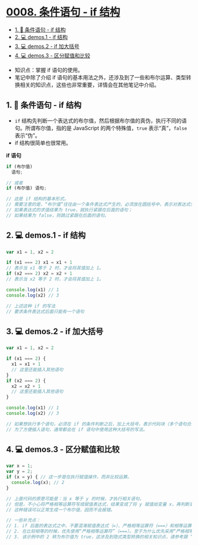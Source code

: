 # [0008. 条件语句 - if 结构](https://github.com/Tdahuyou/html-css-js/tree/main/0008.%20%E6%9D%A1%E4%BB%B6%E8%AF%AD%E5%8F%A5%20-%20if%20%E7%BB%93%E6%9E%84)


<!-- region:toc -->
- [1. 📒 条件语句 - if 结构](#1--条件语句---if-结构)
- [2. 💻 demos.1 - if 结构](#2--demos1---if-结构)
- [3. 💻 demos.2 - if 加大括号](#3--demos2---if-加大括号)
- [4. 💻 demos.3 - 区分赋值和比较](#4--demos3---区分赋值和比较)
<!-- endregion:toc -->
- 知识点：掌握 if 语句的使用。
- 笔记中除了介绍 if 语句的基本用法之外，还涉及到了一些和布尔运算、类型转换相关的知识点，这些也非常重要，详情会在其他笔记中介绍。

## 1. 📒 条件语句 - if 结构

- `if` 结构先判断一个表达式的布尔值，然后根据布尔值的真伪，执行不同的语句。所谓布尔值，指的是 JavaScript 的两个特殊值，`true` 表示“真”，`false` 表示“伪”。
- if 结构很简单也很常用。

**if 语句**

```javascript
if (布尔值)
  语句;

// 或者
if (布尔值) 语句;

// 这是 if 结构的基本形式。
// 需要注意的是，“布尔值”往往由一个条件表达式产生的，必须放在圆括号中，表示对表达式求值。
// 如果表达式的求值结果为 true，就执行紧跟在后面的语句；
// 如果结果为 false，则跳过紧跟在后面的语句。
```

## 2. 💻 demos.1 - if 结构

```javascript
var x1 = 1, x2 = 2

if (x1 === 2) x1 = x1 + 1
// 表示当 x1 等于 2 时，才会将其值加上 1。
if (x2 === 2) x2 = x2 + 1
// 表示当 x2 等于 2 时，才会将其值加上 1。

console.log(x1) // 1
console.log(x2) // 3

// 上述这种 if 的写法
// 要求条件表达式后面只能有一个语句
```
## 3. 💻 demos.2 - if 加大括号

```javascript
var x1 = 1, x2 = 2

if (x1 === 2) {
  x1 = x1 + 1
  // 这里还能插入其他语句
}
if (x2 === 2) {
  x2 = x2 + 1
  // 这里还能插入其他语句
}

console.log(x1) // 1
console.log(x2) // 3

// 如果想执行多个语句，必须在 if 的条件判断之后，加上大括号，表示代码块（多个语句合并成一个语句）。
// 为了方便插入语句，通常都会在 if 语句中使用这种大括号的写法。
```

## 4. 💻 demos.3 - 区分赋值和比较

```javascript
var x = 1;
var y = 2;
if (x = y) { // 这一步是在执行赋值操作，而非比较运算。
  console.log(x); // 2
}

// 上面代码的原意可能是：当 x 等于 y 的时候，才执行相关语句。
// 但是，不小心将严格相等运算符写成赋值表达式，结果变成了将 y 赋值给变量 x，再判断变量 x 的值（等于 2）的布尔值（结果为 true）。
// 这种错误可以正常生成一个布尔值，因而不会报错。

// 一些补充点：
// 1. if 后面的表达式之中，不要混淆赋值表达式（=）、严格相等运算符（===）和相等运算符（==）。赋值表达式不具有比较作用。
// 2. 在比较相等的时候，优先使用“严格相等运算符”（===）。至于为什么优先采用“严格相等运算符”（===），而不是“相等运算符”（==），请参考和 “运算符” 相关的笔记。
// 3. 该示例中的 2 转为布尔值为 true，这涉及到隐式类型转换的相关知识点，请参考跟 “数据类型” 相关的笔记。
```

